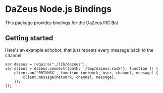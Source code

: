 # DaZeus Node.js Bindings
This package provides bindings for the DaZeus IRC Bot

## Getting started
Here's an example echobot, that just repeats every message back to the channel

    var dazeus = require("./lib/dazeus");
    var client = dazeus.connect({path: '/tmp/dazeus.sock'}, function () {
        client.on('PRIVMSG', function (network, user, channel, message) {
            client.message(network, channel, message);
        });
    });

